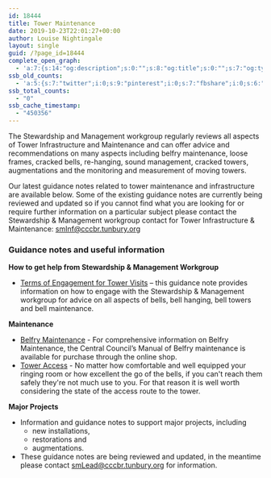```yaml
---
id: 18444
title: Tower Maintenance
date: 2019-10-23T22:01:27+00:00
author: Louise Nightingale
layout: single
guid: /?page_id=18444
complete_open_graph:
  - 'a:7:{s:14:"og:description";s:0:"";s:8:"og:title";s:0:"";s:7:"og:type";s:0:"";s:12:"twitter:card";s:7:"summary";s:15:"twitter:creator";s:0:"";s:19:"twitter:description";s:0:"";s:8:"og:image";s:0:"";}'
ssb_old_counts:
  - 'a:5:{s:7:"twitter";i:0;s:9:"pinterest";i:0;s:7:"fbshare";i:0;s:6:"reddit";i:0;s:6:"tumblr";N;}'
ssb_total_counts:
  - "0"
ssb_cache_timestamp:
  - "450356"
---
```

The Stewardship and Management workgroup regularly reviews all aspects of Tower Infrastructure and Maintenance and can offer advice and recommendations on many aspects including belfry maintenance, loose frames, cracked bells, re-hanging, sound management, cracked towers, augmentations and the monitoring and measurement of moving towers.

Our latest guidance notes related to tower maintenance and infrastructure are available below. Some of the existing guidance notes are currently being reviewed and updated so if you cannot find what you are looking for or require further information on a particular subject please contact the Stewardship & Management workgroup contact for Tower Infrastructure & Maintenance: smInf@cccbr.tunbury.org

### Guidance notes and useful information

**How to get help from Stewardship & Management Workgroup**

  * [Terms of Engagement for Tower Visits](https://cccbr.org.uk/wp-content/uploads/2019/03/Ref-SM_ToE_2018-Ver-2.0.pdf) – this guidance note provides information on how to engage with the Stewardship & Management workgroup for advice on all aspects of bells, bell hanging, bell towers and bell maintenance.

**Maintenance**

  * [Belfry Maintenance](/product/manual-of-belfry-maintenance/) - For comprehensive information on Belfry Maintenance, the Central Council’s Manual of Belfry maintenance is available for purchase through the online shop.
  * <a href="https://cccbr.org.uk/wp-content/uploads/2019/10/SM_TowerAccess_2019_Ver_2.pdf" target="_blank" rel="noopener noreferrer">Tower Access</a> - No matter how comfortable and well equipped your ringing room or how excellent the go of the bells, if you can&apos;t reach them safely they&apos;re not much use to you. For that reason it is well worth considering the state of the access route to the tower.

**Major Projects**

  * Information and guidance notes to support major projects, including 
      * new installations,
      * restorations and
      * augmentations.
  * These guidance notes are being reviewed and updated, in the meantime please contact smLead@cccbr.tunbury.org for information.
